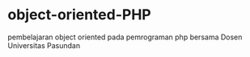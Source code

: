 # object-oriented-PHP
pembelajaran object oriented pada pemrograman php bersama Dosen Universitas Pasundan

